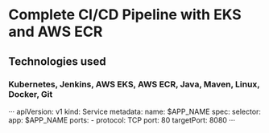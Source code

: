 # Complete CI/CD Pipeline with EKS and AWS ECR
## Technologies used
### Kubernetes, Jenkins, AWS EKS, AWS ECR, Java, Maven, Linux, Docker, Git
···
apiVersion: v1
kind: Service
metadata:
  name: $APP_NAME
spec:
  selector:
    app: $APP_NAME
  ports:
    - protocol: TCP
      port: 80
      targetPort: 8080
···
      
